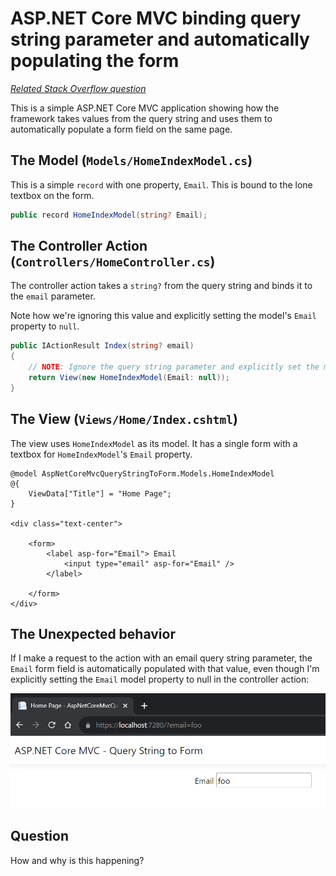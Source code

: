 # ASP.NET Core MVC binding query string parameter and automatically populating the form

_[Related Stack Overflow question](https://stackoverflow.com/q/76958399)_

This is a simple ASP.NET Core MVC application showing how the framework takes values from the query string and uses them to automatically populate a form field on the same page.

## The Model (`Models/HomeIndexModel.cs`)

This is a simple `record` with one property, `Email`. This is bound to the lone textbox on the form.

```csharp
public record HomeIndexModel(string? Email);
```

## The Controller Action (`Controllers/HomeController.cs`)

The controller action takes a `string?` from the query string and binds it to the `email` parameter.

Note how we're ignoring this value and explicitly setting the model's `Email` property to `null`.

```csharp
public IActionResult Index(string? email)
{
    // NOTE: Ignore the query string parameter and explicitly set the model property to null.
    return View(new HomeIndexModel(Email: null));
}
```

## The View (`Views/Home/Index.cshtml`)

The view uses `HomeIndexModel` as its model. It has a single form with a textbox for `HomeIndexModel`'s `Email` property.

```
@model AspNetCoreMvcQueryStringToForm.Models.HomeIndexModel
@{
    ViewData["Title"] = "Home Page";
}

<div class="text-center">
    
    <form>
        <label asp-for="Email"> Email
            <input type="email" asp-for="Email" />
        </label>
        
    </form>
</div>

```

## The Unexpected behavior

If I make a request to the action with an email query string parameter, the `Email` form field is automatically populated with that value, even though I'm explicitly setting the `Email` model property to null in the controller action:

![Screenshot of the issue described in this README.](images/repro.png)

## Question

How and why is this happening?